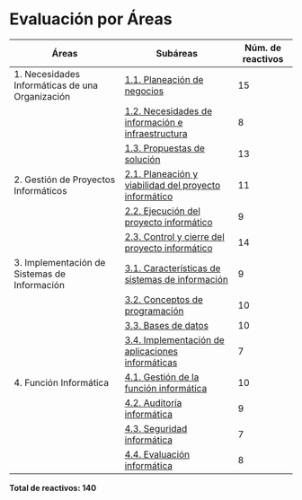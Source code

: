 # Evaluación por Áreas

| Áreas                                               | Subáreas                                                                                          | Núm. de reactivos |
|-----------------------------------------------------|---------------------------------------------------------------------------------------------------|-------------------|
| 1. Necesidades Informáticas de una Organización     | [1.1. Planeación de negocios](./1.1_planeacion_negocios.md)                                        | 15                |
|                                                     | [1.2. Necesidades de información e infraestructura](./1.2_necesidades_informacion_infraestructura.md) | 8                 |
|                                                     | [1.3. Propuestas de solución](./1.3_propuestas_solucion.md)                                        | 13                |
| 2. Gestión de Proyectos Informáticos                | [2.1. Planeación y viabilidad del proyecto informático](./2.1_planeación_y_viabilidad_del_proyecto_informático.md)   | 11                |
|                                                     | [2.2. Ejecución del proyecto informático](./2.2_ejecucion_proyecto.md)                            | 9                 |
|                                                     | [2.3. Control y cierre del proyecto informático](./2.3_control_cierre_proyecto.md)                | 14                |
| 3. Implementación de Sistemas de Información        | [3.1. Características de sistemas de información](./3.1_caracteristicas_sistemas.md)               | 9                 |
|                                                     | [3.2. Conceptos de programación](./3.2_conceptos_programacion.md)                                 | 10                |
|                                                     | [3.3. Bases de datos](./3.3_bases_datos.md)                                                       | 10                |
|                                                     | [3.4. Implementación de aplicaciones informáticas](./3.4_implementacion_aplicaciones.md)           | 7                 |
| 4. Función Informática                              | [4.1. Gestión de la función informática](./4.1_gestion_funcion_informatica.md)                     | 10                |
|                                                     | [4.2. Auditoría informática](./4.2_auditoria_informatica.md)                                      | 9                 |
|                                                     | [4.3. Seguridad informática](./4.3_seguridad_informatica.md)                                      | 7                 |
|                                                     | [4.4. Evaluación informática](./4.4_evaluacion_informatica.md)                                    | 8                 |

**Total de reactivos: 140**
